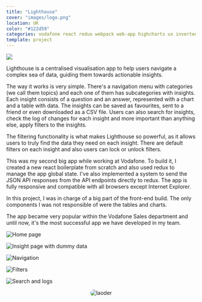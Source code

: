 ```yaml
---
title: "Lighthouse"
cover: "images/logo.png"
location: UK
color: "#122d59"
categories: vodafone react redux webpack web-app highcharts ux inverted
template: project
---
```


<style>
.loader {
  border-radius: 100px;
}
</style>

![](/work/lighthouse/images/1.png)

Lighthouse is a centralised visualisation app to help users navigate a complex sea of data, guiding them towards actionable insights.

The way it works is very simple. There's a navigation menu with categories (we call them topics) and each one of them has subcategories with insights. Each insight consists of a question and an answer, represented with a chart and a table with data. The insights can be saved as favourites, sent to a friend or even downloaded as a CSV file. Users can also search for insights, check the log of changes for each insight and more important than anything else, apply filters to the insights.

The filtering functionality is what makes Lighthouse so powerful, as it allows users to truly find the data they need on each insight. There are default filters on each insight and also users can lock or unlock filters.

This was my second big app while working at Vodafone. To build it, I created a new react boilerplate from scratch and also used redux to manage the app global state. I've also implemented a system to send the JSON API responses from the API endpoints directly to redux. The app is fully responsive and compatible with all browsers except Internet Explorer.

In this project, I was in charge of a big part of the front-end build. The only components I was not responsible of were the tables and charts.

The app became very popular within the Vodafone Sales department and until now, it's the most successful app we have developed in my team.

![](/work/lighthouse/images/2.jpg "Home page")

![](/work/lighthouse/images/3.jpg "Insight page with dummy data")

![](/work/lighthouse/images/4.jpg "Navigation")

![](/work/lighthouse/images/5.jpg "Filters")

![](/work/lighthouse/images/6.jpg "Search and logs")

<p style="text-align: center">
  <img class="loader" src="/work/lighthouse/images/loader.gif" alt="laoder" />
</p>
